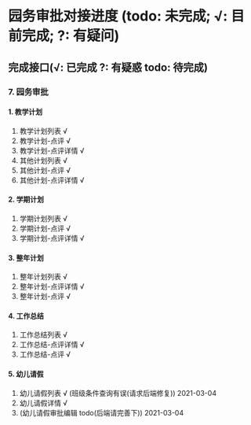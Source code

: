# 园务审批对接进度 (todo: 未完成; √: 目前完成; ?: 有疑问)

## 完成接口(√: 已完成 ?: 有疑惑 todo: 待完成)

### 7. 园务审批

#### 1. 教学计划

   1. 教学计划列表 √
   2. 教学计划-点评 √
   3. 教学计划-点评详情 √
   4. 其他计划列表 √
   5. 其他计划-点评 √
   6. 其他计划-点评详情 √

#### 2. 学期计划

   1. 学期计划列表 √
   2. 学期计划-点评 √
   3. 学期计划-点评详情 √

#### 3. 整年计划

   1. 整年计划列表 √
   2. 整年计划-点评详情 √
   3. 整年计划-点评 √

#### 4. 工作总结

   1. 工作总结列表 √
   2. 工作总结-点评详情 √
   3. 工作总结-点评 √

#### 5. 幼儿请假

   1. 幼儿请假列表 √ (班级条件查询有误(请求后端修复)) 2021-03-04
   2. 幼儿请假详情 √
   3. (幼儿请假审批编辑 todo(后端请完善下)) 2021-03-04
